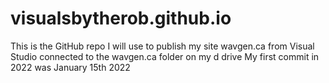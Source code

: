 # visualsbytherob.github.io
This is the GitHub repo I will use to publish my site wavgen.ca from Visual Studio connected to the wavgen.ca folder on my d drive
My first commit in 2022 was January 15th 2022
